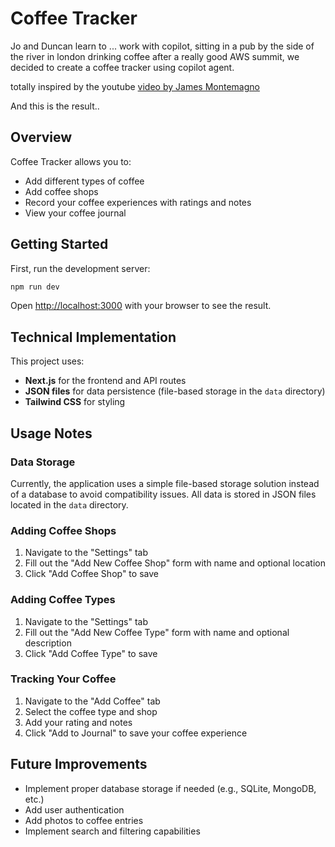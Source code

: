 # Coffee Tracker

Jo and Duncan learn to ... work with copilot, sitting in a pub by the side of the river in london drinking coffee after a really good AWS summit, we decided to create a coffee tracker using copilot agent.  

totally inspired by the youtube [video by James Montemagno](https://www.youtube.com/watch?v=pUK7MRzoTDc&t=81s) 

And this is the result..

## Overview

Coffee Tracker allows you to:
- Add different types of coffee
- Add coffee shops
- Record your coffee experiences with ratings and notes
- View your coffee journal

## Getting Started

First, run the development server:

```bash
npm run dev
```

Open [http://localhost:3000](http://localhost:3000) with your browser to see the result.

## Technical Implementation

This project uses:
- **Next.js** for the frontend and API routes
- **JSON files** for data persistence (file-based storage in the `data` directory)
- **Tailwind CSS** for styling

## Usage Notes

### Data Storage

Currently, the application uses a simple file-based storage solution instead of a database to avoid compatibility issues. All data is stored in JSON files located in the `data` directory.

### Adding Coffee Shops

1. Navigate to the "Settings" tab
2. Fill out the "Add New Coffee Shop" form with name and optional location
3. Click "Add Coffee Shop" to save

### Adding Coffee Types

1. Navigate to the "Settings" tab
2. Fill out the "Add New Coffee Type" form with name and optional description
3. Click "Add Coffee Type" to save

### Tracking Your Coffee

1. Navigate to the "Add Coffee" tab
2. Select the coffee type and shop
3. Add your rating and notes
4. Click "Add to Journal" to save your coffee experience

## Future Improvements

- Implement proper database storage if needed (e.g., SQLite, MongoDB, etc.)
- Add user authentication
- Add photos to coffee entries
- Implement search and filtering capabilities
